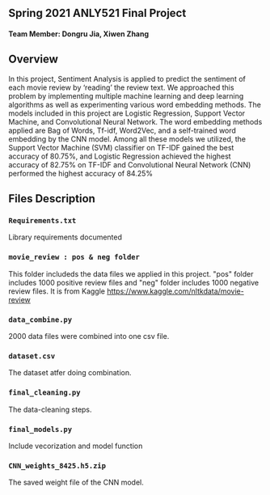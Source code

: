 ## Spring 2021 ANLY521 Final Project 

#### Team Member: Dongru Jia, Xiwen Zhang




## Overview
In this project, Sentiment Analysis is applied to predict the sentiment of each movie review by ‘reading’ the review text. We approached this problem by implementing multiple machine learning and deep learning algorithms as well as experimenting various word embedding methods. The models included in this project are Logistic Regression, Support Vector Machine, and Convolutional Neural Network. The word embedding methods applied are Bag of Words, Tf-idf, Word2Vec, and a self-trained word embedding by the CNN model.
Among all these models we utilized, 
the Support Vector Machine (SVM) classifier on TF-IDF gained the best accuracy of 80.75%, 
and Logistic Regression achieved the highest accuracy of 82.75% on TF-IDF 
and Convolutional Neural Network (CNN) performed the highest accuracy of 84.25%
 

## Files  Description

### `Requirements.txt` 
Library requirements documented

### `movie_review : pos & neg folder`
This folder includeds the data files we applied in this project. "pos" folder includes 1000 positive review files and "neg" folder includes 1000 negative review files. 
It is from Kaggle https://www.kaggle.com/nltkdata/movie-review

### `data_combine.py` 
2000 data files were combined into one csv file.

### `dataset.csv`
The dataset atfer doing combination. 

### `final_cleaning.py` 
The data-cleaning steps.

### `final_models.py` 
Include vecorization and model function 

### `CNN_weights_8425.h5.zip` 
The saved weight file of the CNN model.

